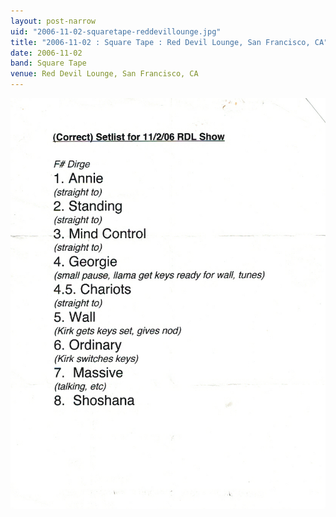 ```yaml
---
layout: post-narrow
uid: "2006-11-02-squaretape-reddevillounge.jpg"
title: "2006-11-02 : Square Tape : Red Devil Lounge, San Francisco, CA"
date: 2006-11-02
band: Square Tape
venue: Red Devil Lounge, San Francisco, CA
---
```


<div class="showcase">
  <img src="/img/2006/11/20061102-SquareTape-RedDevilLounge.jpg" alt="2006-11-02-squaretape-reddevillounge.jpg">
</div>
